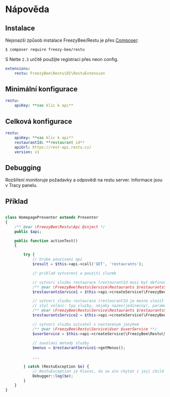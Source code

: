 Nápověda
========


Instalace
---------

Nejsnazší způsob instalace FreezyBee/Restu je přes [Composer](http://getcomposer.org/):

```sh
$ composer require freezy-bee/restu
```

S Nette `2.3` určitě použijte registraci přes neon config.

```yml
extensions:
	restu: FreezyBee\Restu\DI\RestuExtension
```

Minimální konfigurace
------------------

```yml
restu:
	apiKey: **vas klic k api**
```


Celková konfigurace
------------------

```yml
restu:
	apiKey: **vas klic k api**
	restaurantId: **restaurant id**
    apiUrl: https://rest-api.restu.cz/
    version: v1
```


Debugging
---------

Rozšíření monitoruje požadavky a odpovědi na restu server. Informace jsou v Tracy panelu.


Příklad
-------

```php

class HomepagePresenter extends Presenter
{
    /** @var \FreezyBee\Restu\Api @inject */
    public $api;

    public function actionTest()
    {

        try {
            // hrube pouzivani api
            $result = $this->api->call('GET', 'restaurants');

            // priklad vytvoreni a pouziti sluzeb

            // vytvori sluzbu restaurace (restaurantId musi byt definovano v configu)
            /** @var \FreezyBee\Restu\Service\Restaurants $restaurantsService1 **/
            $restaurantsService1 = $this->api->createService(\FreezyBee\Restu\Service\Restaurants::class);

            // vytvori sluzbu restaurace (restaurantId je mozno vlozit pres parametr funkce)
            // styl volani: typ sluzby, nejaky nazev(jedinecny), parametry
            /** @var \FreezyBee\Restu\Service\Restaurants $restaurantsService2 **/
            $restaurantsService2 = $this->api->createService(\FreezyBee\Restu\Service\Restaurants::class, 'rest2', ['id' => 10000]);

            // vytvori sluzbu uzivatel s nastavenym jazykem
            /** @var \FreezyBee\Restu\Service\User $userService **/
            $userService = $this->api->createService(\FreezyBee\Restu\Service\User::class, '', ['language' => 'en']);
            
            // zavolani metody sluzby
            $menus = $restaurantService1->getMenus();
            
            ...

        } catch (RestuException $e) {
            // RestuException je hlavni, da se ale chytat i jeji child - viz. kod
            Debugger::log($e);
        }
    }
}
```
